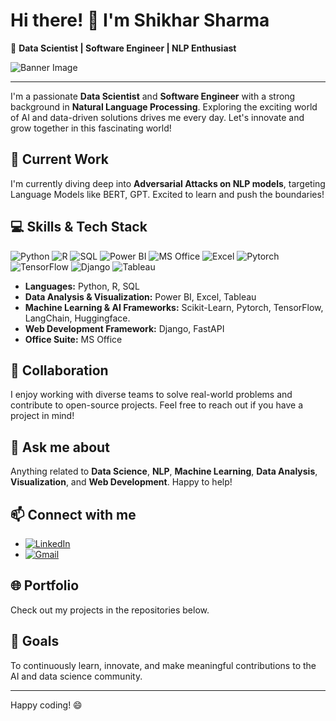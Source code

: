 # Hi there! 👋 I'm Shikhar Sharma

🚀 **Data Scientist | Software Engineer | NLP Enthusiast**

![Banner Image](https://github.com/sshikhar105/sshikhar105/assets/53624105/07be7978-014d-4930-8cfb-40e943d6b12d)





---

I'm a passionate **Data Scientist** and **Software Engineer** with a strong background in **Natural Language Processing**. Exploring the exciting world of AI and data-driven solutions drives me every day. Let's innovate and grow together in this fascinating world!

## 🔭 Current Work

I'm currently diving deep into **Adversarial Attacks on NLP models**, targeting Language Models like BERT, GPT. Excited to learn and push the boundaries!

## 💻 Skills & Tech Stack

![Python](https://img.shields.io/badge/-Python-3776AB?logo=python&logoColor=white)
![R](https://img.shields.io/badge/-R-276DC3?logo=r&logoColor=white)
![SQL](https://img.shields.io/badge/-SQL-4479A1?logo=sql&logoColor=white)
![Power BI](https://img.shields.io/badge/-PowerBI-F2C811?logo=power-bi&logoColor=white)
![MS Office](https://img.shields.io/badge/-MS%20Office-D83B01?logo=microsoft-office&logoColor=white)
![Excel](https://img.shields.io/badge/-Excel-217346?logo=microsoft-excel&logoColor=white)
![Pytorch](https://img.shields.io/badge/-Pytorch-EE4C2C?logo=pytorch&logoColor=white)
![TensorFlow](https://img.shields.io/badge/-TensorFlow-FF6F00?logo=tensorflow&logoColor=white)
![Django](https://img.shields.io/badge/-Django-092E20?logo=django&logoColor=white)
![Tableau](https://img.shields.io/badge/-Tableau-E97627?logo=tableau&logoColor=white)

- **Languages:** Python, R, SQL
- **Data Analysis & Visualization:** Power BI, Excel, Tableau
- **Machine Learning & AI Frameworks:** Scikit-Learn, Pytorch, TensorFlow, LangChain, Huggingface.
- **Web Development Framework:** Django, FastAPI
- **Office Suite:** MS Office

## 👯 Collaboration

I enjoy working with diverse teams to solve real-world problems and contribute to open-source projects. Feel free to reach out if you have a project in mind!

## 💬 Ask me about

Anything related to **Data Science**, **NLP**, **Machine Learning**, **Data Analysis**, **Visualization**, and **Web Development**. Happy to help!

## 📫 Connect with me

- [![LinkedIn](https://img.shields.io/badge/-LinkedIn-blue?style=flat&logo=linkedin&logoColor=white)](www.linkedin.com/in/shikhar105)
- [![Gmail](https://img.shields.io/badge/-Gmail-red?style=flat&logo=gmail&logoColor=white)](mailto:shikhar.ms105@gmail.com)

## 🌐 Portfolio

Check out my projects  in the repositories below.

## 🎯 Goals

To continuously learn, innovate, and make meaningful contributions to the AI and data science community.

---

Happy coding! 😄
